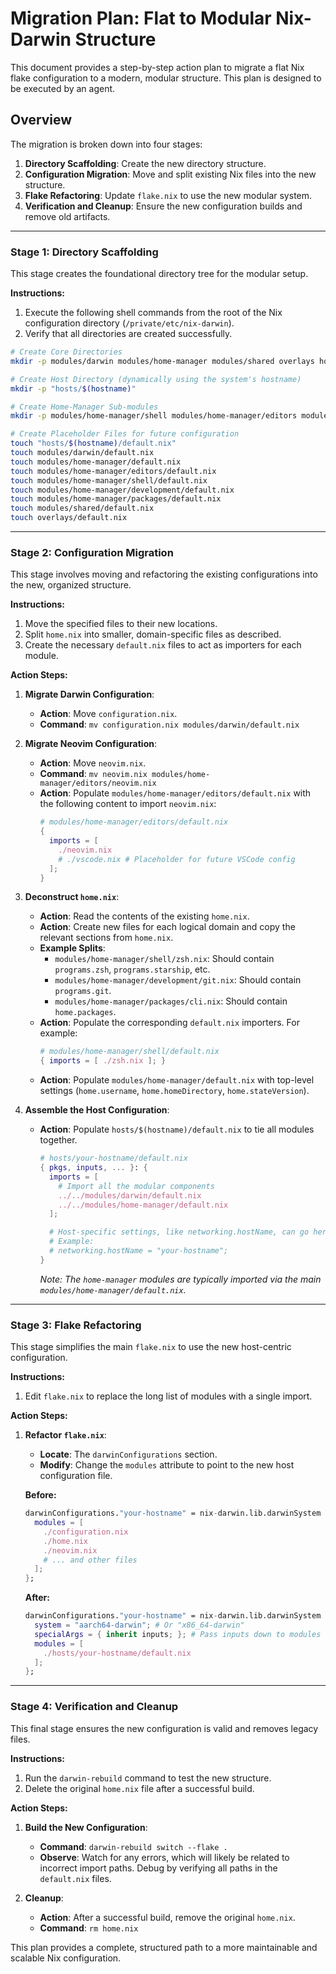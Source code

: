 # Migration Plan: Flat to Modular Nix-Darwin Structure

This document provides a step-by-step action plan to migrate a flat Nix flake configuration to a modern, modular structure. This plan is designed to be executed by an agent.

## Overview

The migration is broken down into four stages:

1.  **Directory Scaffolding**: Create the new directory structure.
2.  **Configuration Migration**: Move and split existing Nix files into the new structure.
3.  **Flake Refactoring**: Update `flake.nix` to use the new modular system.
4.  **Verification and Cleanup**: Ensure the new configuration builds and remove old artifacts.

---

### **Stage 1: Directory Scaffolding**

This stage creates the foundational directory tree for the modular setup.

**Instructions:**

1.  Execute the following shell commands from the root of the Nix configuration directory (`/private/etc/nix-darwin`).
2.  Verify that all directories are created successfully.

```bash
# Create Core Directories
mkdir -p modules/darwin modules/home-manager modules/shared overlays hosts

# Create Host Directory (dynamically using the system's hostname)
mkdir -p "hosts/$(hostname)"

# Create Home-Manager Sub-modules
mkdir -p modules/home-manager/shell modules/home-manager/editors modules/home-manager/development modules/home-manager/packages

# Create Placeholder Files for future configuration
touch "hosts/$(hostname)/default.nix"
touch modules/darwin/default.nix
touch modules/home-manager/default.nix
touch modules/home-manager/editors/default.nix
touch modules/home-manager/shell/default.nix
touch modules/home-manager/development/default.nix
touch modules/home-manager/packages/default.nix
touch modules/shared/default.nix
touch overlays/default.nix
```

---

### **Stage 2: Configuration Migration**

This stage involves moving and refactoring the existing configurations into the new, organized structure.

**Instructions:**

1.  Move the specified files to their new locations.
2.  Split `home.nix` into smaller, domain-specific files as described.
3.  Create the necessary `default.nix` files to act as importers for each module.

**Action Steps:**

1.  **Migrate Darwin Configuration**:

    - **Action**: Move `configuration.nix`.
    - **Command**: `mv configuration.nix modules/darwin/default.nix`

2.  **Migrate Neovim Configuration**:

    - **Action**: Move `neovim.nix`.
    - **Command**: `mv neovim.nix modules/home-manager/editors/neovim.nix`
    - **Action**: Populate `modules/home-manager/editors/default.nix` with the following content to import `neovim.nix`:
      ```nix
      # modules/home-manager/editors/default.nix
      {
        imports = [
          ./neovim.nix
          # ./vscode.nix # Placeholder for future VSCode config
        ];
      }
      ```

3.  **Deconstruct `home.nix`**:

    - **Action**: Read the contents of the existing `home.nix`.
    - **Action**: Create new files for each logical domain and copy the relevant sections from `home.nix`.
    - **Example Splits**:
      - `modules/home-manager/shell/zsh.nix`: Should contain `programs.zsh`, `programs.starship`, etc.
      - `modules/home-manager/development/git.nix`: Should contain `programs.git`.
      - `modules/home-manager/packages/cli.nix`: Should contain `home.packages`.
    - **Action**: Populate the corresponding `default.nix` importers. For example:
      ```nix
      # modules/home-manager/shell/default.nix
      { imports = [ ./zsh.nix ]; }
      ```
    - **Action**: Populate `modules/home-manager/default.nix` with top-level settings (`home.username`, `home.homeDirectory`, `home.stateVersion`).

4.  **Assemble the Host Configuration**:

    - **Action**: Populate `hosts/$(hostname)/default.nix` to tie all modules together.

      ```nix
      # hosts/your-hostname/default.nix
      { pkgs, inputs, ... }: {
        imports = [
          # Import all the modular components
          ../../modules/darwin/default.nix
          ../../modules/home-manager/default.nix
        ];

        # Host-specific settings, like networking.hostName, can go here
        # Example:
        # networking.hostName = "your-hostname";
      }
      ```

      _Note: The `home-manager` modules are typically imported via the main `modules/home-manager/default.nix`._

---

### **Stage 3: Flake Refactoring**

This stage simplifies the main `flake.nix` to use the new host-centric configuration.

**Instructions:**

1.  Edit `flake.nix` to replace the long list of modules with a single import.

**Action Steps:**

1.  **Refactor `flake.nix`**:

    - **Locate**: The `darwinConfigurations` section.
    - **Modify**: Change the `modules` attribute to point to the new host configuration file.

    **Before:**

    ```nix
    darwinConfigurations."your-hostname" = nix-darwin.lib.darwinSystem {
      modules = [
        ./configuration.nix
        ./home.nix
        ./neovim.nix
        # ... and other files
      ];
    };
    ```

    **After:**

    ```nix
    darwinConfigurations."your-hostname" = nix-darwin.lib.darwinSystem {
      system = "aarch64-darwin"; # Or "x86_64-darwin"
      specialArgs = { inherit inputs; }; # Pass inputs down to modules
      modules = [
        ./hosts/your-hostname/default.nix
      ];
    };
    ```

---

### **Stage 4: Verification and Cleanup**

This final stage ensures the new configuration is valid and removes legacy files.

**Instructions:**

1.  Run the `darwin-rebuild` command to test the new structure.
2.  Delete the original `home.nix` file after a successful build.

**Action Steps:**

1.  **Build the New Configuration**:

    - **Command**: `darwin-rebuild switch --flake .`
    - **Observe**: Watch for any errors, which will likely be related to incorrect import paths. Debug by verifying all paths in the `default.nix` files.

2.  **Cleanup**:
    - **Action**: After a successful build, remove the original `home.nix`.
    - **Command**: `rm home.nix`

This plan provides a complete, structured path to a more maintainable and scalable Nix configuration.
